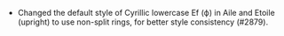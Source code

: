  - Changed the default style of Cyrillic lowercase Ef (ф) in Aile and Etoile (upright) to use non-split rings, for better style consistency (#2879).
